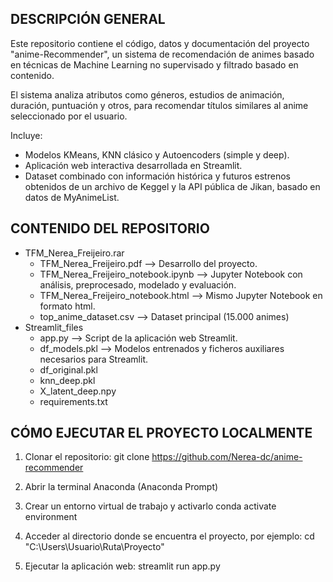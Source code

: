DESCRIPCIÓN GENERAL
-----------------------------------------------------------
Este repositorio contiene el código, datos y documentación 
del proyecto "anime-Recommender", un sistema de 
recomendación de animes basado en técnicas de Machine Learning 
no supervisado y filtrado basado en contenido.

El sistema analiza atributos como géneros, estudios de 
animación, duración, puntuación y otros, para recomendar 
títulos similares al anime seleccionado por el usuario.

Incluye:
- Modelos KMeans, KNN clásico y Autoencoders (simple y deep).
- Aplicación web interactiva desarrollada en Streamlit.
- Dataset combinado con información histórica y futuros estrenos 
  obtenidos de un archivo de Keggel y la API pública de Jikan,
  basado en datos de MyAnimeList.


CONTENIDO DEL REPOSITORIO
-----------------------------------------------------------------------------------------------------------------
- TFM_Nerea_Freijeiro.rar
   - TFM_Nerea_Freijeiro.pdf                --> Desarrollo del proyecto.	
   - TFM_Nerea_Freijeiro_notebook.ipynb     --> Jupyter Notebook con análisis, preprocesado, modelado y evaluación.
   - TFM_Nerea_Freijeiro_notebook.html    	--> Mismo Jupyter Notebook en formato html.
   - top_anime_dataset.csv      		        --> Dataset principal (15.000 animes)
- Streamlit_files
   - app.py                     		          --> Script de la aplicación web Streamlit.                                	
   - df_models.pkl               		        --> Modelos entrenados y ficheros auxiliares necesarios para Streamlit.
   - df_original.pkl
   - knn_deep.pkl
   - X_latent_deep.npy
   - requirements.txt


CÓMO EJECUTAR EL PROYECTO LOCALMENTE
-----------------------------------------------------------
1. Clonar el repositorio:
   git clone https://github.com/Nerea-dc/anime-recommender

2. Abrir la terminal Anaconda (Anaconda Prompt)

3. Crear un entorno virtual de trabajo y activarlo
   conda activate environment

4. Acceder al directorio donde se encuentra el proyecto, por ejemplo:
   cd "C:\Users\Usuario\Ruta\Proyecto"

5. Ejecutar la aplicación web:
   streamlit run app.py
